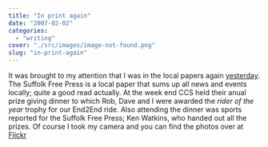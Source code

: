 ```yaml
---
title: "In print again"
date: "2007-02-02"
categories: 
  - "writing"
cover: "./src/images/image-not-found.png"
slug: "in-print-again"
---
```


It was brought to my attention that I was in the local papers again [yesterday](http://www.sudburytoday.co.uk/ViewArticle2.aspx?SectionID=851&ArticleID=2003843). The Suffolk Free Press is a local paper that sums up all news and events locally; quite a good read actually. At the week end CCS held their anual prize giving dinner to which Rob, Dave and I were awarded the _rider of the year_ trophy for our End2End ride. Also attending the dinner was sports reported for the Suffolk Free Press; Ken Watkins, who handed out all the prizes. Of course I took my camera and you can find the photos over at [Flickr](http://www.flickr.com/photos/funkylarma/sets/72157594507048428/)
